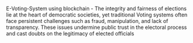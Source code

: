 E-Voting-System using blockchain - The integrity and fairness of elections lie at the heart of democratic societies, yet traditional  Voting systems often face persistent challenges such as fraud, manipulation, and lack of transparency. These issues undermine public trust in the electoral process and cast doubts on the legitimacy of elected officials
